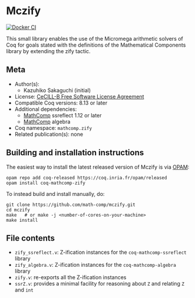 <!---
This file was generated from `meta.yml`, please do not edit manually.
Follow the instructions on https://github.com/coq-community/templates to regenerate.
--->
# Mczify

[![Docker CI][docker-action-shield]][docker-action-link]

[docker-action-shield]: https://github.com/math-comp/mczify/workflows/Docker%20CI/badge.svg?branch=master
[docker-action-link]: https://github.com/math-comp/mczify/actions?query=workflow:"Docker%20CI"




This small library enables the use of the Micromega arithmetic solvers of Coq
for goals stated with the definitions of the Mathematical Components library
by extending the zify tactic.

## Meta

- Author(s):
  - Kazuhiko Sakaguchi (initial)
- License: [CeCILL-B Free Software License Agreement](CeCILL-B)
- Compatible Coq versions: 8.13 or later
- Additional dependencies:
  - [MathComp](https://math-comp.github.io) ssreflect 1.12 or later
  - [MathComp](https://math-comp.github.io) algebra
- Coq namespace: `mathcomp.zify`
- Related publication(s): none

## Building and installation instructions

The easiest way to install the latest released version of Mczify
is via [OPAM](https://opam.ocaml.org/doc/Install.html):

```shell
opam repo add coq-released https://coq.inria.fr/opam/released
opam install coq-mathcomp-zify
```

To instead build and install manually, do:

``` shell
git clone https://github.com/math-comp/mczify.git
cd mczify
make   # or make -j <number-of-cores-on-your-machine> 
make install
```


## File contents

- `zify_ssreflect.v`: Z-ification instances for the `coq-mathcomp-ssreflect`
  library
- `zify_algebra.v`: Z-ification instances for the `coq-mathcomp-algebra`
  library
- `zify.v`: re-exports all the Z-ification instances
- `ssrZ.v`: provides a minimal facility for reasoning about `Z` and relating
  `Z` and `int`

